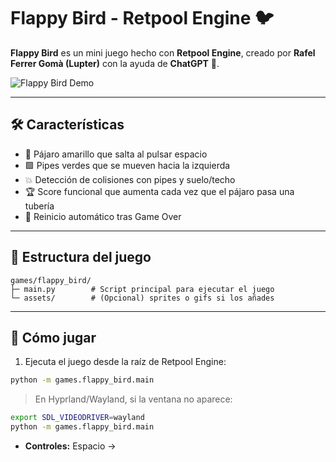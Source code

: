 # Flappy Bird - Retpool Engine 🐦

**Flappy Bird** es un mini juego hecho con **Retpool Engine**, creado por **Rafel Ferrer Gomà (Lupter)** con la ayuda de **ChatGPT** 🤖.

![Flappy Bird Demo](assets/flappy_demo.gif)

---

## 🛠 Características

- 🐤 Pájaro amarillo que salta al pulsar espacio
- 🟩 Pipes verdes que se mueven hacia la izquierda
- 💥 Detección de colisiones con pipes y suelo/techo
- 🏆 Score funcional que aumenta cada vez que el pájaro pasa una tubería
- 🔄 Reinicio automático tras Game Over

---

## 📂 Estructura del juego

```
games/flappy_bird/
├─ main.py        # Script principal para ejecutar el juego
└─ assets/        # (Opcional) sprites o gifs si los añades
```

---

## 🚀 Cómo jugar

1. Ejecuta el juego desde la raíz de Retpool Engine:

```bash
python -m games.flappy_bird.main
```

> En Hyprland/Wayland, si la ventana no aparece:

```bash
export SDL_VIDEODRIVER=wayland
python -m games.flappy_bird.main
```

- **Controles:** Espacio →